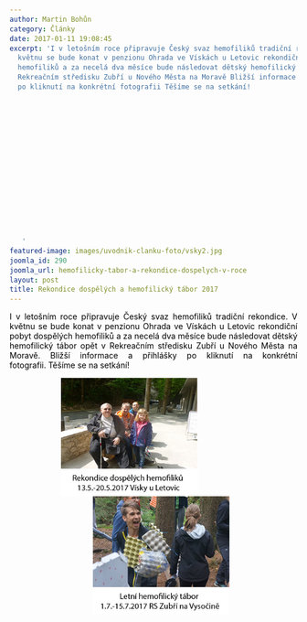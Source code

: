 ```yaml
---
author: Martin Bohůn
category: Články
date: 2017-01-11 19:08:45
excerpt: 'I v letošním roce připravuje Český svaz hemofiliků tradiční rekondice V
  květnu se bude konat v penzionu Ohrada ve Vískách u Letovic rekondiční pobyt dospělých
  hemofiliků a za necelá dva měsíce bude následovat dětský hemofilický tábor opět v
  Rekreačním středisku Zubří u Nového Města na Moravě Bližší informace a přihlášky
  po kliknutí na konkrétní fotografii Těšíme se na setkání!



   

   

   

   

    

   

   '
featured-image: images/uvodnik-clanku-foto/vsky2.jpg
joomla_id: 290
joomla_url: hemofilicky-tabor-a-rekondice-dospelych-v-roce
layout: post
title: Rekondice dospělých a hemofilický tábor 2017
---
```


<p style="text-align: justify;"><span style="color: #000000;"><span style="font-size: 1em; text-align: center;">I v letošním roce připravuje Český svaz hemofiliků tradiční rekondice. V květnu se bude konat v penzionu Ohrada </span><span style="font-size: 1em; text-align: center;">ve Vískách u Letovic rekondiční pobyt dospělých hemofiliků a za necelá dva měsíce bude následovat </span><span style="font-size: 1em; text-align: center;">dětský hemofilický tábor opět </span><span style="font-size: 1em;">v Rekreačním středisku Zubří </span><span style="font-size: 1em;">u Nového Města na Moravě. </span><span style="font-size: 1em;">Bližší informace a přihlášky po kliknutí na konkrétní fotografii. </span><span style="font-size: 1em;">Těšíme se na setkání!</span></span></p>
<p style="padding-left: 90px;"><a href="index.php/cs/akce-seznam/13-akce2/289-rekondice-dospelych-hemofiliku-2017" title="Rekondice dospělých hemofiliků Vísky u Letovic 2017"><img src="images/uvodnik-clanku-foto/vsky2.jpg" border="0" width="240" style="float: left;" /></a></p>
<p style="padding-left: 90px;"><a href="index.php/cs/akce-seznam/12-akce1/288-do-zubri-na-tabor-i-v-roce-2017" title="LHT Zubří 2017 "><img src="images/uvodnik-clanku-foto/zub2.jpg" border="0" width="240" style="float: left; margin-left: 55px; margin-right: 55px;" /></a></p>
<p style="padding-left: 90px;"> </p>
<p style="padding-left: 90px;"> </p>
<p style="padding-left: 90px;"> </p>
<p style="padding-left: 90px;"> </p>
<p style="padding-left: 90px;">  </p>
<p style="padding-left: 90px;"> </p>
<p style="padding-left: 90px;"> </p>